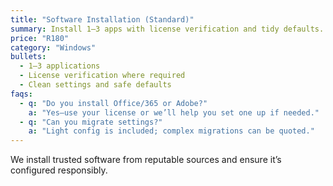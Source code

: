 ```yaml
---
title: "Software Installation (Standard)"
summary: Install 1–3 apps with license verification and tidy defaults.
price: "R180"
category: "Windows"
bullets:
  - 1–3 applications
  - License verification where required
  - Clean settings and safe defaults
faqs:
  - q: "Do you install Office/365 or Adobe?"
    a: "Yes—use your license or we’ll help you set one up if needed."
  - q: "Can you migrate settings?"
    a: "Light config is included; complex migrations can be quoted."
---
```

We install trusted software from reputable sources and ensure it’s configured responsibly.
